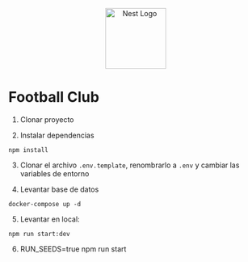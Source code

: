 <p align="center">
  <a href="http://nestjs.com/" target="blank"><img src="https://nestjs.com/img/logo-small.svg" width="120" alt="Nest Logo" /></a>
</p>

# Football Club

1. Clonar proyecto

2. Instalar dependencias
```
npm install
```

3. Clonar el archivo ```.env.template```, renombrarlo a ```.env``` y cambiar las variables de entorno

4. Levantar base de datos
```
docker-compose up -d
```

5. Levantar en local:
```
npm run start:dev
```

6. RUN_SEEDS=true npm run start
